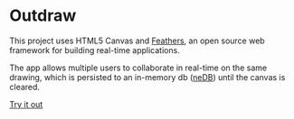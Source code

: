 # Outdraw

> 

This project uses HTML5 Canvas and [Feathers](http://feathersjs.com), an open source web framework for building real-time applications.

The app allows multiple users to collaborate in real-time on the same drawing, which is persisted to an in-memory db ([neDB](https://github.com/louischatriot/nedb)) until the canvas is cleared.

[Try it out](https://sandbox.abishop.me/)

